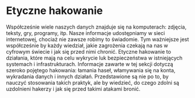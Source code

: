 # Etyczne hakowanie

Współcześnie wiele naszych danych znajduje się na komputerach: zdjęcia, teksty, gry, programy, itp. Nasze informacje udostępniamy w sieci internetowej, chociaż nie zawsze robimy to świadomie. Tym ważniejsze jest współcześnie by każdy wiedział, jakie zagrożenia czekają na nas w cyfrowym świecie i jak się przed nimi chronić. Etyczne hakowanie to działania, które mają na celu wykrycie luk bezpieczeństwa w istniejących systemach i infrastrukturach. Informacje zawarte w tej sekcji dotyczą szeroko pojętego hakowania: łamania haseł, włamywania się na konta, wykradania danych i innych działań. Przedstawione są nie po to, by nauczyć stosowania takich praktyk, ale by wiedzieć, do czego zdolni są uzdolnieni hakerzy i jak się przed takimi atakami bronić. 